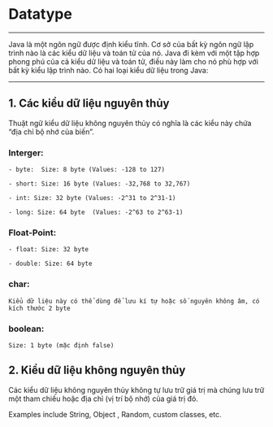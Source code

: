 # Datatype

***
Java là một ngôn ngữ được định kiểu tĩnh. Cơ sở của bất kỳ ngôn ngữ lập trình nào là các kiểu dữ liệu và toán tử của nó. Java đi kèm với một tập hợp phong phú của cả kiểu dữ liệu và toán tử, điều này làm cho nó phù hợp với bất kỳ kiểu lập trình nào. Có hai loại kiểu dữ liệu trong Java:
*** 

## 1. Các kiểu dữ liệu nguyên thủy

Thuật ngữ kiểu dữ liệu không nguyên thủy có nghĩa là các kiểu này chứa “địa chỉ bộ nhớ của biến”.

### Interger:

    - byte:  Size: 8 byte (Values: -128 to 127)

    - short: Size: 16 byte (Values: -32,768 to 32,767)

    - int: Size: 32 byte (Values: -2^31 to 2^31-1)

    - long: Size: 64 byte  (Values: -2^63 to 2^63-1)

### Float-Point:

    - float: Size: 32 byte

    - double: Size: 64 byte

###  char:

    Kiểu dữ liệu này có thể dùng để lưu kí tự hoặc số nguyên không âm, có kích thước 2 byte

### boolean:

    Size: 1 byte (mặc định false)

## 2. Kiểu dữ liệu không nguyên thủy

Các kiểu dữ liệu không nguyên thủy không tự lưu trữ giá trị mà chúng lưu trữ một tham chiếu hoặc địa chỉ (vị trí bộ nhớ) của giá trị đó.

Examples include String, Object , Random, custom classes, etc.
